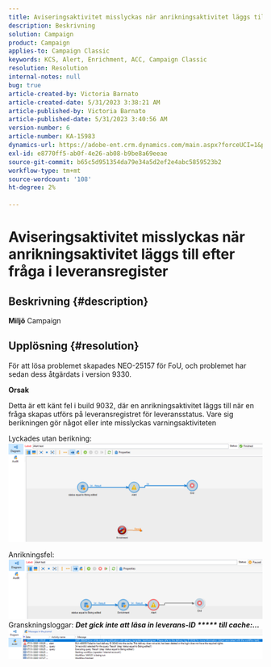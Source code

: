 ```yaml
---
title: Aviseringsaktivitet misslyckas när anrikningsaktivitet läggs till efter fråga i leveransregister
description: Beskrivning
solution: Campaign
product: Campaign
applies-to: Campaign Classic
keywords: KCS, Alert, Enrichment, ACC, Campaign Classic
resolution: Resolution
internal-notes: null
bug: true
article-created-by: Victoria Barnato
article-created-date: 5/31/2023 3:38:21 AM
article-published-by: Victoria Barnato
article-published-date: 5/31/2023 3:40:56 AM
version-number: 6
article-number: KA-15983
dynamics-url: https://adobe-ent.crm.dynamics.com/main.aspx?forceUCI=1&pagetype=entityrecord&etn=knowledgearticle&id=409b9291-64ff-ed11-8f6e-6045bd006149
exl-id: e8770ff5-ab0f-4e26-ab08-b9be8a69eeae
source-git-commit: b65c5d951354da79e34a5d2ef2e4abc5859523b2
workflow-type: tm+mt
source-wordcount: '108'
ht-degree: 2%

---
```


# Aviseringsaktivitet misslyckas när anrikningsaktivitet läggs till efter fråga i leveransregister

## Beskrivning {#description}

<b>Miljö</b>
Campaign


## Upplösning {#resolution}


För att lösa problemet skapades NEO-25157 för FoU, och problemet har sedan dess åtgärdats i version 9330.

<b>Orsak</b>


Detta är ett känt fel i build 9032, där en anrikningsaktivitet läggs till när en fråga skapas<b> </b>utförs på leveransregistret för leveransstatus. Vare sig berikningen gör något eller inte misslyckas varningsaktiviteten

Lyckades utan berikning:
![](assets/ab975c07-d043-ed11-bba2-0022480868ff.png)

Anrikningsfel:
![](assets/ad975c07-d043-ed11-bba2-0022480868ff.png)
Granskningsloggar: <b>*Det gick inte att läsa in leverans-ID \*\*\*\*\* till cache:...</b>*
![](assets/ac975c07-d043-ed11-bba2-0022480868ff.png)
